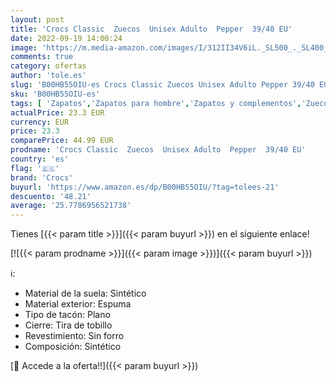 ```yaml
---
layout: post
title: 'Crocs Classic  Zuecos  Unisex Adulto  Pepper  39/40 EU'
date: 2022-09-19 14:00:24
image: 'https://m.media-amazon.com/images/I/312II34V6iL._SL500_._SL400_.jpg'
comments: true
category: ofertas
author: 'tole.es'
slug: 'B00HB55OIU-es Crocs Classic Zuecos Unisex Adulto Pepper 39/40 EU'
sku: 'B00HB55OIU-es'
tags: [ 'Zapatos','Zapatos para hombre','Zapatos y complementos','Zuecos y mules para hombre','crocs','zuecos','🇪🇸', ]
actualPrice: 23.3 EUR
currency: EUR
price: 23.3
comparePrice: 44.99 EUR
prodname: 'Crocs Classic  Zuecos  Unisex Adulto  Pepper  39/40 EU'
country: 'es'
flag: '🇪🇸'
brand: 'Crocs'
buyurl: 'https://www.amazon.es/dp/B00HB55OIU/?tag=tolees-21'
descuento: '48.21'
average: '25.7786956521738'
---
```


Tienes [{{< param title >}}]({{< param buyurl >}}) en el siguiente enlace!

[![{{< param prodname >}}]({{< param image >}})]({{< param buyurl >}})

ℹ️:

- Material de la suela: Sintético
- Material exterior: Espuma
- Tipo de tacón: Plano
- Cierre: Tira de tobillo
- Revestimiento: Sin forro
- Composición: Sintético

[🛒 Accede a la oferta!!]({{< param buyurl >}})
